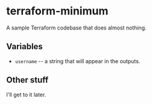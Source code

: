# terraform-minimum

A sample Terraform codebase that does almost nothing.

## Variables

- `username` -- a string that will appear in the outputs.

## Other stuff

I'll get to it later. 

